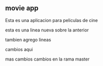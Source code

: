 ## movie app 

Esta es una aplicacion para peliculas de cine

esta es una linea nueva sobre la anterior


tambien agrego lineas

cambios aqui

mas cambios
cambios en la rama master
